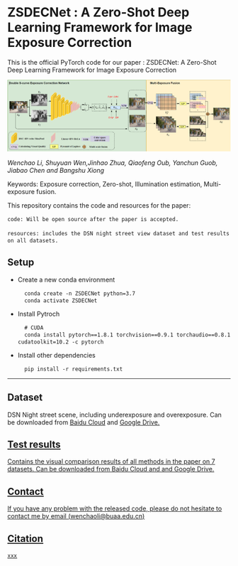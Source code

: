 <!--
 * @Author       : WenChan Li
 * @Date         : 2024-03-19 23:41:45
 * @LastEditors  : WenChan Li
 * @LastEditTime : 2024-10-13 02:32:08
 * @Description  : 
 * Copyright 2024 OBKoro1, All Rights Reserved. 
 * 2024-03-19 23:41:45
-->
# ZSDECNet : A Zero-Shot Deep Learning Framework for Image Exposure Correction

This is the official PyTorch code for our paper :
ZSDECNet: A Zero-Shot Deep Learning Framework for Image Exposure Correction

![Network structure diagram](network_structure.png)

*Wenchao Li, Shuyuan Wen,Jinhao Zhua, Qiaofeng Oub, Yanchun Guob, Jiabao Chen and Bangshu Xiong*


Keywords: Exposure correction, Zero-shot, Illumination estimation,
Multi-exposure fusion.



 This repository contains the code and resources for the paper: 

    code: Will be open source after the paper is accepted.

    resources: includes the DSN night street view dataset and test results on all datasets.


## Setup

* Create a new conda environment


        conda create -n ZSDECNet python=3.7
        conda activate ZSDECNet

* Install Pytroch

        # CUDA  
        conda install pytorch==1.8.1 torchvision==0.9.1 torchaudio==0.8.1 cudatoolkit=10.2 -c pytorch

* Install other dependencies

        pip install -r requirements.txt
-----------------------------------------
## Dataset
DSN Night street scene, including underexposure and overexposure. Can be downloaded from 
<u>[Baidu Cloud](https://pan.baidu.com/s/1cy9unkx1brYNx813_i5UrA?pwd=4mqt)</u> and <u>[Google Drive](https://drive.google.com/drive/folders/1Ch3n1qxcr8TJeK3XbBt1ftM_pMb1GdTZ?usp=drive_link)<u>.

## Test results

Contains the visual comparison results of all methods in the paper on 7 datasets.
Can be downloaded from <u>[Baidu Cloud](https://pan.baidu.com/s/1cy9unkx1brYNx813_i5UrA?pwd=4mqt)</u> and and <u>[Google Drive]()<u>.


## Contact
If you have any problem with the released code, please do not hesitate to contact me by email ([wenchaoli@buaa.edu.cn]())

## Citation
    xxx